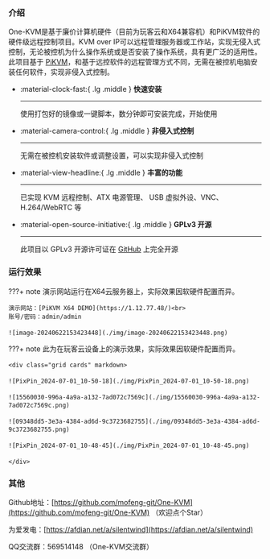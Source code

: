### 介绍

One-KVM是基于廉价计算机硬件（目前为玩客云和X64兼容机）和PiKVM软件的硬件级远程控制项目。KVM over IP可以远程管理服务器或工作站，实现无侵入式控制，无论被控机为什么操作系统或是否安装了操作系统，具有更广泛的适用性。此项目基于 [PiKVM](https://github.com/pikvm/pikvm)，和基于远控软件的远程管理方式不同，无需在被控机电脑安装任何软件，实现非侵入式控制。
<div class="grid cards" markdown>

-   :material-clock-fast:{ .lg .middle } __快速安装__

    ---

    使用打包好的镜像或一键脚本，数分钟即可安装完成，开始使用

-   :material-camera-control:{ .lg .middle } __非侵入式控制__

    ---

    无需在被控机安装软件或调整设置，可以实现非侵入式控制

-   :material-view-headline:{ .lg .middle } __丰富的功能__

    ---

    已实现 KVM 远程控制、ATX 电源管理、 USB 虚拟外设、VNC、H.264/WebRTC 等

-   :material-open-source-initiative:{ .lg .middle } __GPLv3 开源__

    ---

    此项目以 GPLv3 开源许可证在 [GitHub](https://github.com/mofeng-git/One-KVM) 上完全开源 

</div>

### 运行效果

???+ note
    演示网站运行在X64云服务器上，实际效果因软硬件配置而异。

    演示网站：[PiKVM X64 DEMO](https://1.12.77.48/)<br>
    账号/密码：admin/admin

    ![image-20240622153423448](./img/image-20240622153423448.png)


???+ note
    此为在玩客云设备上的演示效果，实际效果因软硬件配置而异。

    <div class="grid cards" markdown>

    ![PixPin_2024-07-01_10-50-18](./img/PixPin_2024-07-01_10-50-18.png)

    ![15560030-996a-4a9a-a132-7ad072c7569c](./img/15560030-996a-4a9a-a132-7ad072c7569c.png)

    ![09348dd5-3e3a-4384-ad6d-9c3723682755](./img/09348dd5-3e3a-4384-ad6d-9c3723682755.png)

    ![PixPin_2024-07-01_10-48-45](./img/PixPin_2024-07-01_10-48-45.png)

    </div>

### 其他

Github地址：[https://github.com/mofeng-git/One-KVM](https://github.com/mofeng-git/One-KVM) （欢迎点个Star）

为爱发电：[https://afdian.net/a/silentwind](https://afdian.net/a/silentwind)

QQ交流群：569514148 （One-KVM交流群）
